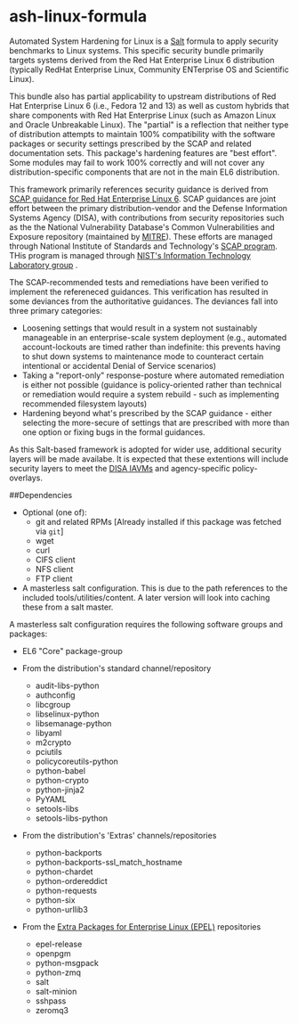# ash-linux-formula
Automated System Hardening for Linux is a [Salt](http://saltstack.org) formula to apply security benchmarks to Linux systems. This specific security bundle primarily targets systems derived from the Red Hat Enterprise Linux 6 distribution (typically RedHat Enterprise Linux, Community ENTerprise OS and Scientific Linux).

This bundle also has partial applicability to upstream distributions of Red Hat Enterprise Linux 6 (i.e., Fedora 12 and 13) as well as custom hybrids that share components with Red Hat Enterprise Linux (such as Amazon Linux and Oracle Unbreakable Linux). The "partial" is a reflection that neither type of distribution attempts to maintain 100% compatibility with the software packages or security settings prescribed by the SCAP and related documentation sets. This package's hardening features are "best effort". Some modules may fail to work 100% correctly and will not cover any distribution-specific components that are not in the main EL6 distribution.

This framework primarily references security guidance is derived from [SCAP guidance for Red Hat Enterprise Linux 6](http://web.nvd.nist.gov/view/ncp/repository/checklist/download?id=1584). SCAP guidances are joint effort between the primary distribution-vendor and the Defense Information Systems Agency (DISA), with contributions from security repositories such as the the National Vulnerability Database's Common Vulnerabilities and Exposure repository (maintained by [MITRE](https://cve.mitre.org/)). These efforts are managed through National Institute of Standards and Technology's [SCAP program](http://scap.nist.gov/). THis program is managed through [NIST's Information Technology Laboratory group](http://www.nist.gov/itl/) .

The SCAP-recommended tests and remediations have been verified to implement the refereneced guidances. This verification has resulted in some deviances from the authoritative guidances. The deviances fall into three primary categories:
* Loosening settings that would result in a system not sustainably manageable in an enterprise-scale system deployment (e.g., automated account-lockouts are timed rather than indefinite: this prevents having to shut down systems to maintenance mode to counteract certain intentional or accidental Denial of Service scenarios)
* Taking a "report-only" response-posture where automated remediation is either not possible (guidance is policy-oriented rather than technical or remediation would require a system rebuild - such as implementing recommended filesystem layouts)
* Hardening beyond what's prescribed by the SCAP guidance - either selecting the more-secure of settings that are prescribed with more than one option or fixing bugs in the formal guidances.

As this Salt-based framework is adopted for wider use, additional security layers will be made availabe. It is expected that these extentions will include security layers to meet the [DISA IAVMs](https://powhatan.iiie.disa.mil/stigs/downloads/zip/FOUO_RedHat_6_V1R8_IAVM.zip) and agency-specific policy-overlays.

##Dependencies

- Optional (one of):
    - git and related RPMs [Already installed if this package was fetched via `git`]
    - wget
    - curl
    - CIFS client
    - NFS client
    - FTP client
- A masterless salt configuration. This is due to the path references to the 
included tools/utilities/content. A later version will look into caching these 
from a salt master.

A masterless salt configuration requires the following software groups and packages:
- EL6 "Core" package-group
- From the distribution's standard channel/repository
    - audit-libs-python
    - authconfig
    - libcgroup
    - libselinux-python
    - libsemanage-python
    - libyaml
    - m2crypto
    - pciutils
    - policycoreutils-python
    - python-babel
    - python-crypto
    - python-jinja2
    - PyYAML
    - setools-libs
    - setools-libs-python

- From the distribution's 'Extras' channels/repositories
    - python-backports
    - python-backports-ssl_match_hostname
    - python-chardet
    - python-ordereddict
    - python-requests
    - python-six
    - python-urllib3
- From the [Extra Packages for Enterprise Linux (EPEL)](https://fedoraproject.org/wiki/EPEL) repositories
    - epel-release
    - openpgm
    - python-msgpack
    - python-zmq
    - salt
    - salt-minion
    - sshpass
    - zeromq3


